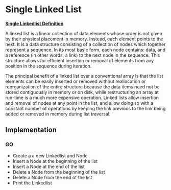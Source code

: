 # Single Linked List

**[Single Linkedlist Definition](https://en.wikipedia.org/wiki/Linked_list)**

A linked list is a linear collection of data elements whose order is not given by their physical placement in memory. Instead, each element points to the next. It is a data structure consisting of a collection of nodes which together represent a sequence. In its most basic form, each node contains: data, and a reference (in other words, a link) to the next node in the sequence. This structure allows for efficient insertion or removal of elements from any position in the sequence during iteration.

The principal benefit of a linked list over a conventional array is that the list elements can be easily inserted or removed without reallocation or reorganization of the entire structure because the data items need not be stored contiguously in memory or on disk, while restructuring an array at run-time is a much more expensive operation. Linked lists allow insertion and removal of nodes at any point in the list, and allow doing so with a constant number of operations by keeping the link previous to the link being added or removed in memory during list traversal.

## Implementation

### GO

* Create a a new Linkedlist and Node 
* Insert a Node at the beginning of the list 
* Insert a Node at the end of the list 
* Delete a Node from the beginning of the list 
* Delete a Node from the end of the list 
* Print the Linkedlist
